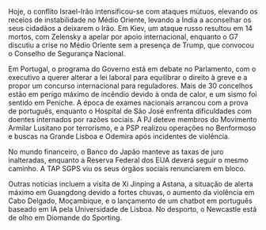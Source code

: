 Hoje, o conflito Israel-Irão intensificou-se com ataques mútuos, elevando os receios de instabilidade no Médio Oriente, levando a Índia a aconselhar os seus cidadãos a deixarem o Irão. Em Kiev, um ataque russo resultou em 14 mortos, com Zelensky a apelar por apoio internacional, enquanto o G7 discutiu a crise no Médio Oriente sem a presença de Trump, que convocou o Conselho de Segurança Nacional.

Em Portugal, o programa do Governo está em debate no Parlamento, com o executivo a querer alterar a lei laboral para equilibrar o direito à greve e a propor um concurso internacional para reguladores. Mais de 30 concelhos estão em perigo máximo de incêndio devido à onda de calor, e um sismo foi sentido em Peniche. A época de exames nacionais arrancou com a prova de português, enquanto o Hospital de São José enfrenta dificuldades com doentes internados por razões sociais. A PJ deteve membros do Movimento Armilar Lusitano por terrorismo, e a PSP realizou operações no Benformoso e buscas na Grande Lisboa e Odemira após incidentes de violência.

No mundo financeiro, o Banco do Japão manteve as taxas de juro inalteradas, enquanto a Reserva Federal dos EUA deverá seguir o mesmo caminho. A TAP SGPS viu os seus órgãos sociais renunciarem em bloco.

Outras notícias incluem a visita de Xi Jinping a Astana, a situação de alerta máximo em Guangdong devido a fortes chuvas, o aumento da violência em Cabo Delgado, Moçambique, e o lançamento de um chatbot em português baseado em IA pela Universidade de Lisboa. No desporto, o Newcastle está de olho em Diomande do Sporting.
